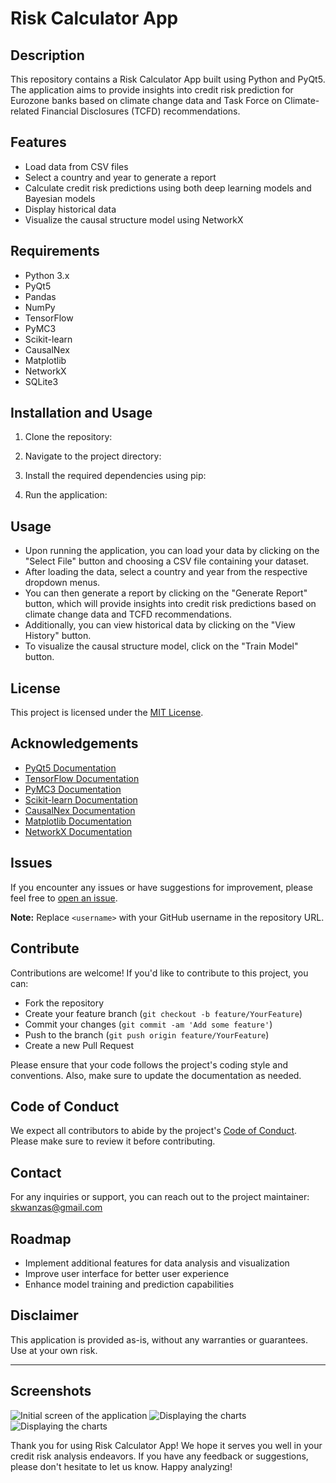 # Risk Calculator App

## Description
This repository contains a Risk Calculator App built using Python and PyQt5. The application aims to provide insights into credit risk prediction for Eurozone banks based on climate change data and Task Force on Climate-related Financial Disclosures (TCFD) recommendations.

## Features
- Load data from CSV files
- Select a country and year to generate a report
- Calculate credit risk predictions using both deep learning models and Bayesian models
- Display historical data
- Visualize the causal structure model using NetworkX

## Requirements
- Python 3.x
- PyQt5
- Pandas
- NumPy
- TensorFlow
- PyMC3
- Scikit-learn
- CausalNex
- Matplotlib
- NetworkX
- SQLite3

## Installation and Usage
1. Clone the repository:

2. Navigate to the project directory:

3. Install the required dependencies using pip:

4. Run the application:




## Usage
- Upon running the application, you can load your data by clicking on the "Select File" button and choosing a CSV file containing your dataset.
- After loading the data, select a country and year from the respective dropdown menus.
- You can then generate a report by clicking on the "Generate Report" button, which will provide insights into credit risk predictions based on climate change data and TCFD recommendations.
- Additionally, you can view historical data by clicking on the "View History" button.
- To visualize the causal structure model, click on the "Train Model" button.



## License
This project is licensed under the [MIT License](LICENSE).

## Acknowledgements
- [PyQt5 Documentation](https://doc.qt.io/qtforpython/)
- [TensorFlow Documentation](https://www.tensorflow.org/api_docs)
- [PyMC3 Documentation](https://docs.pymc.io/)
- [Scikit-learn Documentation](https://scikit-learn.org/stable/documentation.html)
- [CausalNex Documentation](https://causalnex.readthedocs.io/en/latest/)
- [Matplotlib Documentation](https://matplotlib.org/stable/contents.html)
- [NetworkX Documentation](https://networkx.org/documentation/stable/)

## Issues
If you encounter any issues or have suggestions for improvement, please feel free to [open an issue](https://github.com/<username>/Risk-Calculator-App/issues).

**Note:** Replace `<username>` with your GitHub username in the repository URL.

## Contribute
Contributions are welcome! If you'd like to contribute to this project, you can:
- Fork the repository
- Create your feature branch (`git checkout -b feature/YourFeature`)
- Commit your changes (`git commit -am 'Add some feature'`)
- Push to the branch (`git push origin feature/YourFeature`)
- Create a new Pull Request

Please ensure that your code follows the project's coding style and conventions. Also, make sure to update the documentation as needed.

## Code of Conduct
We expect all contributors to abide by the project's [Code of Conduct](CODE_OF_CONDUCT.md). Please make sure to review it before contributing.

## Contact
For any inquiries or support, you can reach out to the project maintainer:
[skwanzas@gmail.com](mailto:skwanzas@gmail.com)


## Roadmap
- Implement additional features for data analysis and visualization
- Improve user interface for better user experience
- Enhance model training and prediction capabilities


## Disclaimer
This application is provided as-is, without any warranties or guarantees. Use at your own risk.

---

## Screenshots
![Initial screen of the application](https://github.com/skwanza244/app_risk/blob/master/Screenshot%20from%202024-03-16%2005-01-36.png?raw=true)
![Displaying the charts](https://github.com/skwanza244/app_risk/blob/master/Screenshot%20from%202024-03-09%2015-07-47.png?raw=true)
![ Displaying the charts](https://github.com/skwanza244/app_risk/blob/master/Screenshot%20from%202024-03-09%2015-05-28.png?raw=true)

Thank you for using Risk Calculator App! We hope it serves you well in your credit risk analysis endeavors. If you have any feedback or suggestions, please don't hesitate to let us know. Happy analyzing!
